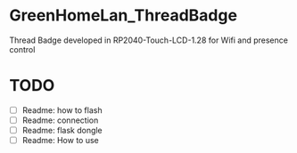 # GreenHomeLan_ThreadBadge
Thread Badge developed in RP2040-Touch-LCD-1.28 for Wifi and presence control



# TODO

- [ ] Readme: how to flash
- [ ] Readme: connection
- [ ] Readme: flask dongle
- [ ] Readme: How to use